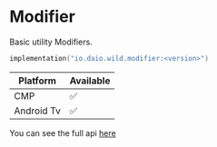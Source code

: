 # Modifier

Basic utility Modifiers.

```kotlin
implementation("io.daio.wild.modifier:<version>")
```

| Platform   | Available |
|------------|-----------|
| CMP        | ✅         |
| Android Tv | ✅         |

You can see the full api [here](https://daio-io.github.io/wild/reference/modifier/index.html)
